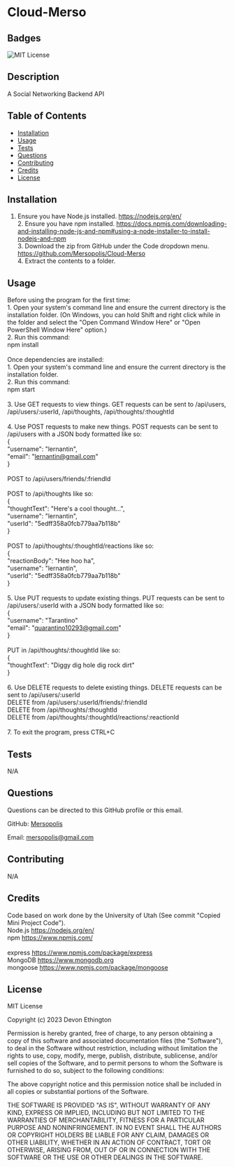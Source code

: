 # Cloud-Merso

## Badges
![MIT License](https://img.shields.io/badge/license-MIT%20License-green)

## Description
A Social Networking Backend API

## Table of Contents
- [Installation](#installation)
- [Usage](#usage)
- [Tests](#tests)
- [Questions](#questions)
- [Contributing](#contributing)
- [Credits](#credits)
- [License](#license)

## Installation
1. Ensure you have Node.js installed. https://nodejs.org/en/ <br/>2. Ensure you have npm installed. https://docs.npmjs.com/downloading-and-installing-node-js-and-npm#using-a-node-installer-to-install-nodejs-and-npm <br/>3. Download the zip from GitHub under the Code dropdown menu. https://github.com/Mersopolis/Cloud-Merso <br/>4. Extract the contents to a folder.

## Usage
Before using the program for the first time:<br/>1. Open your system's command line and ensure the current directory is the installation folder. (On Windows, you can hold Shift and right click while in the folder and select the "Open Command Window Here" or "Open PowerShell Window Here" option.)<br/>2. Run this command:<br/>npm install<br/><br/>Once dependencies are installed:<br/>1. Open your system's command line and ensure the current directory is the installation folder.<br/>2. Run this command:<br/>npm start<br/><br/>3. Use GET requests to view things. GET requests can be sent to /api/users, /api/users/:userId, /api/thoughts, /api/thoughts/:thoughtId<br/><br/>4. Use POST requests to make new things. POST requests can be sent to /api/users with a JSON body formatted like so:<br/>{<br/>  "username": "lernantin",<br/>  "email": "lernantin@gmail.com"<br/>}<br/><br/>POST to /api/users/friends/:friendId<br/><br/>POST to /api/thoughts like so:<br/>{<br/>  "thoughtText": "Here's a cool thought...",<br/>  "username": "lernantin",<br/>  "userId": "5edff358a0fcb779aa7b118b"<br/>}<br/><br/>POST to /api/thoughts/:thoughtId/reactions like so:<br/>{<br/>  "reactionBody": "Hee hoo ha",<br/>  "username": "lernantin",<br/>  "userId": "5edff358a0fcb779aa7b118b"<br/>}<br/><br/>5. Use PUT requests to update existing things. PUT requests can be sent to /api/users/:userId with a JSON body formatted like so:<br/>{<br/>  "username": "Tarantino"<br/>  "email": "quarantino10293@gmail.com"<br/>}<br/><br/>PUT in /api/thoughts/:thoughtId like so:<br/>{<br/>  "thoughtText": "Diggy dig hole dig rock dirt"<br/>}<br/><br/>6. Use DELETE requests to delete existing things. DELETE requests can be sent to /api/users/:userId <br/>DELETE from /api/users/:userId/friends/:friendId<br/>DELETE from /api/thoughts/:thoughtId<br/>DELETE from /api/thoughts/:thoughtId/reactions/:reactionId<br/><br/>7. To exit the program, press CTRL+C

## Tests
N/A

## Questions
Questions can be directed to this GitHub profile or this email.

GitHub: [Mersopolis](https://github.com/Mersopolis)

Email: [mersopolis@gmail.com](mailto:mersopolis@gmail.com)

## Contributing
N/A

## Credits
Code based on work done by the University of Utah (See commit "Copied Mini Project Code").<br/>Node.js https://nodejs.org/en/ <br/>npm https://www.npmjs.com/ <br/><br/>express https://www.npmjs.com/package/express <br/>MongoDB https://www.mongodb.org <br/>mongoose https://www.npmjs.com/package/mongoose <br/>

## License
MIT License

Copyright (c) 2023 Devon Ethington
      
Permission is hereby granted, free of charge, to any person obtaining a copy of this software and associated documentation files (the "Software"), to deal in the Software without restriction, including without limitation the rights to use, copy, modify, merge, publish, distribute, sublicense, and/or sell copies of the Software, and to permit persons to whom the Software is furnished to do so, subject to the following conditions:

The above copyright notice and this permission notice shall be included in all copies or substantial portions of the Software.

THE SOFTWARE IS PROVIDED "AS IS", WITHOUT WARRANTY OF ANY KIND, EXPRESS OR IMPLIED, INCLUDING BUT NOT LIMITED TO THE WARRANTIES OF MERCHANTABILITY, FITNESS FOR A PARTICULAR PURPOSE AND NONINFRINGEMENT. IN NO EVENT SHALL THE AUTHORS OR COPYRIGHT HOLDERS BE LIABLE FOR ANY CLAIM, DAMAGES OR OTHER LIABILITY, WHETHER IN AN ACTION OF CONTRACT, TORT OR OTHERWISE, ARISING FROM, OUT OF OR IN CONNECTION WITH THE SOFTWARE OR THE USE OR OTHER DEALINGS IN THE SOFTWARE.

